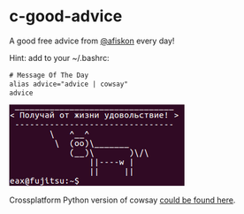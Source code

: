 # c-good-advice

A good free advice from [@afiskon](https://github.com/afiskon) every day!

Hint: add to your ~/.bashrc:

```
# Message Of The Day
alias advice="advice | cowsay"
advice
```

![Good advice](https://raw.githubusercontent.com/afiskon/c-good-advice/master/advice.png)

Crossplatform Python version of cowsay [could be found here](https://github.com/afiskon/archlinux-on-desktop/blob/master/home/eax/bin/cowsay).
